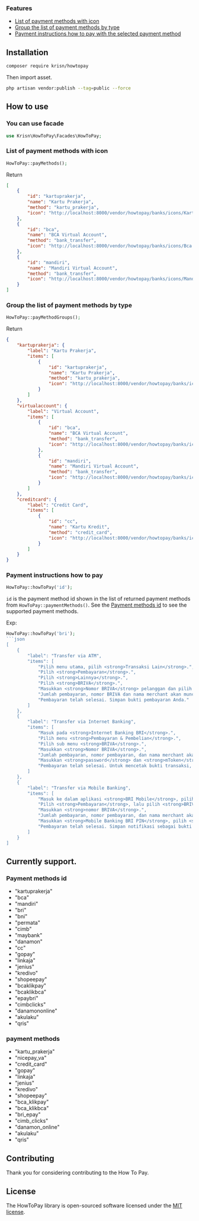 ### Features 

- [List of payment methods with icon](#list-of-payment-methods-with-icon)
- [Group the list of payment methods by type](#group-the-list-of-payment-methods-by-type)
- [Payment instructions how to pay with the selected payment method](#payment-instructions-how-to-pay)


## Installation

```bash
composer require krisn/howtopay
```
Then import asset.
```bash
php artisan vendor:publish --tag=public --force
```


## How to use

### You can use facade 
```php
use Krisn\HowToPay\Facades\HowToPay;
```

### List of payment methods with icon

```php
HowToPay::payMethods();
```
Return
```json
[
    {
        "id": "kartuprakerja",
        "name": "Kartu Prakerja",
        "method": "kartu_prakerja",
        "icon": "http://localhost:8000/vendor/howtopay/banks/icons/Kartuprakerja.png"
    },
    {
        "id": "bca",
        "name": "BCA Virtual Account",
        "method": "bank_transfer",
        "icon": "http://localhost:8000/vendor/howtopay/banks/icons/Bca.png"
    },
    {
        "id": "mandiri",
        "name": "Mandiri Virtual Account",
        "method": "bank_transfer",
        "icon": "http://localhost:8000/vendor/howtopay/banks/icons/Mandiri.png"
    }
]
```

### Group the list of payment methods by type

```php
HowToPay::payMethodGroups();
```
Return
```json
{
    "kartuprakerja": {
        "label": "Kartu Prakerja",
        "items": [
            {
                "id": "kartuprakerja",
                "name": "Kartu Prakerja",
                "method": "kartu_prakerja",
                "icon": "http://localhost:8000/vendor/howtopay/banks/icons/Kartuprakerja.png"
            }
        ]
    },
    "virtualaccount": {
        "label": "Virtual Account",
        "items": [
            {
                "id": "bca",
                "name": "BCA Virtual Account",
                "method": "bank_transfer",
                "icon": "http://localhost:8000/vendor/howtopay/banks/icons/Bca.png"
            },
            {
                "id": "mandiri",
                "name": "Mandiri Virtual Account",
                "method": "bank_transfer",
                "icon": "http://localhost:8000/vendor/howtopay/banks/icons/Mandiri.png"
            }
        ]
    },
    "creditcard": {
        "label": "Credit Card",
        "items": [
            {
                "id": "cc",
                "name": "Kartu Kredit",
                "method": "credit_card",
                "icon": "http://localhost:8000/vendor/howtopay/banks/icons/Mastercard.png"
            }
        ]
    }
}
```

### Payment instructions how to pay

```php
HowToPay::howToPay('id');
```
`id` is the payment method id shown in the list of returned payment methods
from `HowToPay::paymentMethods()`. 
See the [Payment methods id](#payment-methods-id) to see the supported payment methods.

Exp: 
```php
HowToPay::howToPay('bri');
```json
[
    {
        "label": "Transfer via ATM",
        "items": [
            "Pilih menu utama, pilih <strong>Transaksi Lain</strong>.",
            "Pilih <strong>Pembayaran</strong>.",
            "Pilih <strong>Lainnya</strong>.",
            "Pilih <strong>BRIVA</strong>.",
            "Masukkan <strong>Nomor BRIVA</strong> pelanggan dan pilih <strong>Benar</strong>.",
            "Jumlah pembayaran, nomor BRIVA dan nama merchant akan muncul pada halaman konfirmasi pembayaran. Jika informasi yang dicantumkan benar, pilih <strong>Ya</strong>.",
            "Pembayaran telah selesai. Simpan bukti pembayaran Anda."
        ]
    },
    {
        "label": "Transfer via Internet Banking",
        "items": [
            "Masuk pada <strong>Internet Banking BRI</strong>.",
            "Pilih menu <strong>Pembayaran & Pembelian</strong>.",
            "Pilih sub menu <strong>BRIVA</strong>.",
            "Masukkan <strong>Nomor BRIVA</strong>.",
            "Jumlah pembayaran, nomor pembayaran, dan nama merchant akan muncul pada halaman konfirmasi pembayaran. Jika informasi yang dicantumkan benar, pilih <strong>Kirim</strong>.",
            "Masukkan <strong>password</strong> dan <strong>mToken</strong>, pilih <strong>Kirim</strong>.",
            "Pembayaran telah selesai. Untuk mencetak bukti transaksi, pilih <strong>Cetak</strong>."
        ]
    },
    {
        "label": "Transfer via Mobile Banking",
        "items": [
            "Masuk ke dalam aplikasi <strong>BRI Mobile</strong>, pilih <strong>Mobile Banking BRI</strong>.",
            "Pilih <strong>Pembayaran</strong>, lalu pilih <strong>BRIVA</strong>.",
            "Masukkan <strong>nomor BRIVA</strong>.",
            "Jumlah pembayaran, nomor pembayaran, dan nama merchant akan muncul pada halaman konfirmasi pembayaran. Jika informasi yang dicantumkan benar, pilih <strong>Continue</strong>.",
            "Masukkan <strong>Mobile Banking BRI PIN</strong>, pilih <strong>Ok.</strong>.",
            "Pembayaran telah selesai. Simpan notifikasi sebagai bukti pembayaran."
        ]
    }
]
```

## Currently support.

### Payment methods id
- "kartuprakerja"
- "bca"
- "mandiri"
- "bri"
- "bni"
- "permata"
- "cimb"
- "maybank"
- "danamon"
- "cc"
- "gopay"
- "linkaja"
- "jenius"
- "kredivo"
- "shopeepay"
- "bcaklikpay"
- "bcaklikbca"
- "epaybri"
- "cimbclicks"
- "danamononline"
- "akulaku"
- "qris"

### payment methods
- "kartu_prakerja"
- "nicepay_va"
- "credit_card"
- "gopay"
- "linkaja"
- "jenius"
- "kredivo"
- "shopeepay"
- "bca_klikpay"
- "bca_klikbca"
- "bri_epay"
- "cimb_clicks"
- "danamon_online"
- "akulaku"
- "qris"

## Contributing
Thank you for considering contributing to the How To Pay.

## License
The HowToPay library is open-sourced software licensed under the [MIT license](https://opensource.org/licenses/MIT).